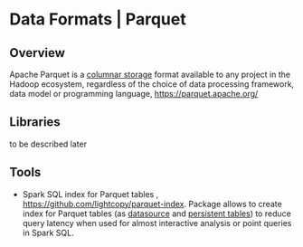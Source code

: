 # Data Formats | Parquet

## Overview

Apache Parquet is a [columnar storage](http://en.wikipedia.org/wiki/Column-oriented_DBMS) format available to any project in the Hadoop ecosystem, regardless of the choice of data processing framework, data model or programming language, https://parquet.apache.org/

## Libraries

to be described later

## Tools

- Spark SQL index for Parquet tables , https://github.com/lightcopy/parquet-index. Package allows to create index for Parquet tables (as [datasource](https://github.com/lightcopy/parquet-index#example) and
  [persistent tables](https://github.com/lightcopy/parquet-index#persistent-tables-api)) to reduce query latency when used for almost interactive analysis or point queries in Spark SQL.